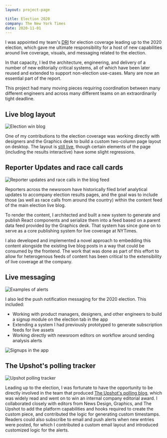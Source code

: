 ```yaml
---
layout: project-page

title: Election 2020
company: The New York Times
date: 2020-11-01
---
```


I was appointed my team's [DRI](https://about.gitlab.com/handbook/people-group/directly-responsible-individuals/) for election coverage leading up to the 2020 election, which gave me ultimate responsibility for a host of new capabilities around live coverage, visuals, and messaging related to the election.

In that capacity, I led the architecture, engineering, and delivery of a number of new editorially critical systems, all of which have been later reused and extended to support non-election use-cases. Many are now an essential part of the report.

This project had many moving pieces requiring coordination between many different engineers and across many different teams on an extraordinarily tight deadline.

## Live blog layout

![Election win blog](/assets/images/portfolio/nytimes-elections/election-blog.png)

One of my contributions to the election coverage was working directly with designers and the Graphics desk to build a custom two-column page layout on desktop. The layout is [still live](https://www.nytimes.com/live/2020/11/03/us/election-day), though certain elements of the page (including the results interactive) have some slight regressions.

## Reporter Updates and race call cards

![Reporter updates and race calls in the blog feed](/assets/images/portfolio/nytimes-elections/election-ru-rcs.png)

Reporters across the newsroom have historically filed brief analytical updates to accompany election results pages, and the goal was to include those (as well as race calls from around the country) within the content feed of the main election live blog.

To render the content, I architected and built a new system to generate and publish React components and serialize them into a feed based on a parent data feed provided by the Graphics desk. That system has since gone on to serve as a core publishing system for live coverage at NYTimes.

I also developed and implemented a novel approach to embedding this content alongside the existing live blog posts in a way that could be consumed by the frontend. The work that was done as part of this effort to allow for heterogenous feeds of content has been critical to the extensibility of live coverage at the company.

## Live messaging

![Examples of alerts](/assets/images/portfolio/nytimes-elections/election-messaging-1.png)

I also led the push notification messaging for the 2020 election. This included:

* Working with product managers, designers, and other engineers to build a signup module on the election tab in the app
* Extending a system I had previously prototyped to generate subscription feeds for live assets
* Working directly with newsroom editors on workflow around sending analysis alerts

![Signups in the app](/assets/images/portfolio/nytimes-elections/election-messaging-2.png)

## The Upshot's polling tracker

![Upshot polling tracker](/assets/images/portfolio/nytimes-elections/election-polling-tracker.png)

Leading up to the election, I was fortunate to have the opportunity to be directly involved in the team that produced [The Upshot's polling blog](https://www.nytimes.com/live/2020/presidential-polls-trump-biden), which was widely read and went on to win an internal company editorial award. I collaborated closely with editors from News Design, Graphics, and The Upshot to add the platform capabilities and hooks required to create the custom piece, and contributed the logic for generating custom timestamps. Readers could also subscribe to email and push alerts when new entries were posted, for which I contributed a custom email layout and introduced customized logic for the alerts.
